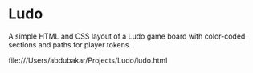 # Ludo
A simple HTML and CSS layout of a Ludo game board with color-coded sections and paths for player tokens.

file:///Users/abdubakar/Projects/Ludo/ludo.html
